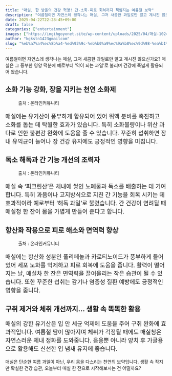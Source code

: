 ```yaml
---
title: "매실, 한 방울의 건강 혁명! 간·소화·피로 회복까지 책임지는 여름철 보약"
description: "여름철이면 자연스레 생각나는 매실, 그저 새콤한 과일로만 알고 계시진 않으신가요? 매실은 그 풍부한 영양 덕분에 예로부터 ‘약이 되는 과일’로 불리며 건강에 폭넓게 활용되어 왔습니다."
date: 2025-04-22T22:28:45+09:00
draft: false
categories: ["entertainment"]
images: ["https://ingihgoyonet.site/wp-content/uploads/2025/04/매실-1024x768.jpg", "https://ingihgoyonet.site/wp-content/uploads/2025/04/매실주스-1024x683.png", "https://ingihgoyonet.site/wp-content/uploads/2025/04/매실청담그기-1024x683.png"]
author: "kgkstn1423gmailcom"
slug: "%eb%a7%a4%ec%8b%a4-%ed%95%9c-%eb%b0%a9%ec%9a%b8%ec%9d%98-%ea%b1%b4%ea%b0%95-%ed%98%81%eb%aa%85-%ea%b0%84%c2%b7%ec%86%8c%ed%99%94%c2%b7%ed%94%bc%eb%a1%9c-%ed%9a%8c%eb%b3%b5%ea%b9%8c%ec%a7%80"
---
```


<p>여름철이면 자연스레 생각나는 매실, 그저 새콤한 과일로만 알고 계시진 않으신가요? 매실은 그 풍부한 영양 덕분에 예로부터 ‘약이 되는 과일’로 불리며 건강에 폭넓게 활용되어 왔습니다.</p> <h2 >소화 기능 강화, 장을 지키는 천연 소화제</h2> <figure ><img src="https://ingihgoyonet.site/wp-content/uploads/2025/04/매실-1024x768.jpg" alt="" style="aspect-ratio:16/9;object-fit:cover"/><figcaption >출처 : 온라인커뮤니티</figcaption></figure> <p style="font-size:18px">매실에는 유기산이 풍부하게 함유되어 있어 위액 분비를 촉진하고 소화를 돕는 데 탁월한 효과가 있습니다. 특히 소화불량이나 위산 과다로 인한 불편감 완화에 도움을 줄 수 있습니다. 꾸준히 섭취하면 장내 유익균이 늘어나 장 건강 유지에도 긍정적인 영향을 미칩니다.</p> <h2 >독소 해독과 간 기능 개선의 조력자</h2> <figure ><img src="https://ingihgoyonet.site/wp-content/uploads/2025/04/매실주스-1024x683.png" alt="" style="aspect-ratio:16/9;object-fit:cover"/><figcaption >출처 : 온라인커뮤니티</figcaption></figure> <p style="font-size:18px">매실 속 ‘피크린산’은 체내에 쌓인 노폐물과 독소를 배출하는 데 기여합니다. 특히 과음이나 고지방식으로 지친 간 기능을 회복 시키는 데 효과적이라 예로부터 ‘해독 과일’로 불렸습니다. 간 건강이 염려될 때 매실청 한 잔이 몸을 가볍게 만들어 준다고 합니다.</p> <h2 >항산화 작용으로 피로 해소와 면역력 향상</h2> <figure ><img src="https://ingihgoyonet.site/wp-content/uploads/2025/04/매실청담그기-1024x683.png" alt="" style="aspect-ratio:16/9;object-fit:cover"/><figcaption >출처 : 온라인커뮤니티</figcaption></figure> <p style="font-size:18px">매실에는 항산화 성분인 폴리페놀과 카로티노이드가 풍부하게 들어 있어 세포 노화를 억제하고 피로 회복에 도움을 줍니다. 활력이 떨어지는 날, 매실차 한 잔은 면역력을 끌어올리는 작은 습관이 될 수 있습니다. 또한 꾸준한 섭취는 감기나 염증성 질환 예방에도 긍정적인 영향을 줍니다.</p> <h2 >구취 제거와 체취 개선까지… 생활 속 똑똑한 활용</h2> <p style="font-size:18px">매실의 강한 유기산은 입 안 세균 억제에 도움을 주어 구취 완화에 효과적입니다. 여름철 땀이 많아지며 체취가 걱정될 때에도 매실청은 자연스러운 체내 정화를 도와줍니다. 음용뿐 아니라 양치 후 가글용으로 활용해도 신선한 입 냄새 유지에 좋습니다.</p> <p>매실은 단순한 여름 과일이 아닌, 우리 몸을 다스리는 천연의 보약입니다. 생활 속 작지만 확실한 건강 습관, 오늘부터 매실 한 잔으로 시작해보시는 건 어떨까요?</p>